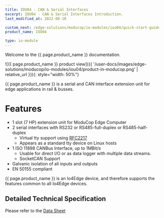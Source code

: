 ```yaml
---
title: IOU04 - CAN & Serial Interfaces
excerpt: IOU04 - CAN & Serial Interfaces Introduction.
last_modified_at: 2022-08-10

custom_next: /edge-solutions/moducop/io-modules/iou04/quick-start-guide
product_name: IOU04

type: io-module
---
```


Welcome to the {{ page.product_name }} documentation.

![{{ page.product_name }} product view]({{ '/user-docs/images/edge-solutions/moducop/io-modules/iou04/product-in-moducop.png' | relative_url }}){: style="width: 50%"}


{{ page.product_name }} is a serial and CAN interface extension unit for edge applications in rail & busses.

# Features

* 1 slot (7 HP) extension unit for ModuCop Edge Computer
* 2 serial interfaces with RS232 or RS485-full-duplex or RS485-half-duplex
  * Virtual tty support using [RFC2217](https://datatracker.ietf.org/doc/html/rfc2217)
  * Appears as a standard tty device on Linux hosts
* 1 ISO 11898 CANBus Interface, up to 1MBit/s
  * Usable for direct I/O or as data logger with multiple data streams.
  * SocketCAN Support
* Galvanic isolation of all inputs and outputs
* EN 50155 compliant

[TODO]: # (link to io4edge common page)
{{ page.product_name }} is an Io4Edge device, and therefore supports the features common to all Io4Edge devices.

## Detailed Technical Specification

[TODO]: # (INSERT DATA SHEET)

Please refer to the [Data Sheet](https://www.ci4rail.com/wp-content/uploads/2022/04/IOU04_DS_en.pdf)
